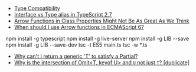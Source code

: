 #

- [Type Compatibility](https://www.typescriptlang.org/docs/handbook/type-compatibility.html)
- [Interface vs Type alias in TypeScript 2.7](https://medium.com/@martin_hotell/interface-vs-type-alias-in-typescript-2-7-2a8f1777af4c)
- [Arrow Functions in Class Properties Might Not Be As Great As We Think](https://medium.com/@charpeni/arrow-functions-in-class-properties-might-not-be-as-great-as-we-think-3b3551c440b1)
- [When should I use Arrow functions in ECMAScript 6?
](https://stackoverflow.com/questions/22939130/when-should-i-use-arrow-functions-in-ecmascript-6)

npm install -g typescript
npm install -g live-server
npm install -g LIB --save
npm install -g LIB --save-dev
tsc -t ES5 main.ts
tsc -w \*.ts

- [Why can't I return a generic 'T' to satisfy a Partial<T>?
](https://stackoverflow.com/questions/46980763/why-cant-i-return-a-generic-t-to-satisfy-a-partialt)
- [Why is the intersection of Omit<T, keyof U> and `U` not just `T`? [duplicate]
](https://stackoverflow.com/questions/64323786/why-is-the-intersection-of-omitt-keyof-u-and-u-not-just-t)